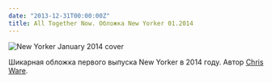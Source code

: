 ```yaml
---
date: "2013-12-31T00:00:00Z"
title: All Together Now. Обложка New Yorker 01.2014
---
```


![New Yorker January 2014 cover](/img/posts/new-yorker-1-2014.jpg)

Шикарная обложка первого выпуска New Yorker в 2014 году. Автор [Chris Ware](http://www.newyorker.com/online/blogs/culture/2013/12/cover-story-all-together-now.html).